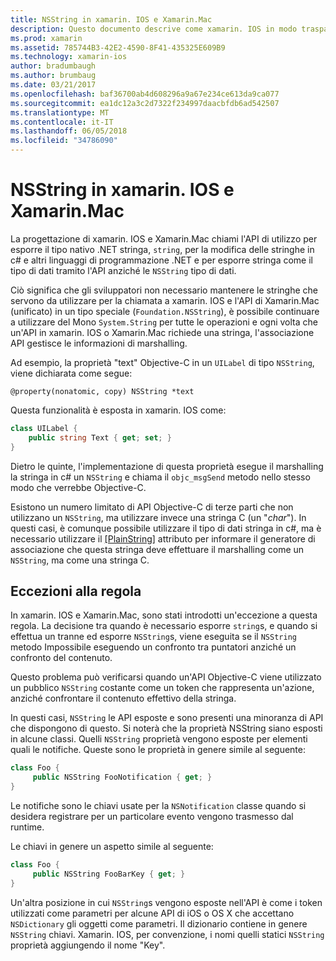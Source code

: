 ```yaml
---
title: NSString in xamarin. IOS e Xamarin.Mac
description: Questo documento descrive come xamarin. IOS in modo trasparente converte NSString oggetti c# oggetti stringa, quando ciò si verifichi.
ms.prod: xamarin
ms.assetid: 785744B3-42E2-4590-8F41-435325E609B9
ms.technology: xamarin-ios
author: bradumbaugh
ms.author: brumbaug
ms.date: 03/21/2017
ms.openlocfilehash: baf36700ab4d608296a9a67e234ce613da9ca077
ms.sourcegitcommit: ea1dc12a3c2d7322f234997daacbfdb6ad542507
ms.translationtype: MT
ms.contentlocale: it-IT
ms.lasthandoff: 06/05/2018
ms.locfileid: "34786090"
---
```

# <a name="nsstring-in-xamarinios-and-xamarinmac"></a>NSString in xamarin. IOS e Xamarin.Mac

La progettazione di xamarin. IOS e Xamarin.Mac chiami l'API di utilizzo per esporre il tipo nativo .NET stringa, `string`, per la modifica delle stringhe in c# e altri linguaggi di programmazione .NET e per esporre stringa come il tipo di dati tramito l'API anziché le `NSString` tipo di dati.

Ciò significa che gli sviluppatori non necessario mantenere le stringhe che servono da utilizzare per la chiamata a xamarin. IOS e l'API di Xamarin.Mac (unificato) in un tipo speciale (`Foundation.NSString`), è possibile continuare a utilizzare del Mono `System.String` per tutte le operazioni e ogni volta che un'API in xamarin. IOS o Xamarin.Mac richiede una stringa, l'associazione API gestisce le informazioni di marshalling.

Ad esempio, la proprietà "text" Objective-C in un `UILabel` di tipo `NSString`, viene dichiarata come segue:

```objc
@property(nonatomic, copy) NSString *text
```

Questa funzionalità è esposta in xamarin. IOS come:

```csharp
class UILabel {
    public string Text { get; set; }
}
```

Dietro le quinte, l'implementazione di questa proprietà esegue il marshalling la stringa in c# un `NSString` e chiama il `objc_msgSend` metodo nello stesso modo che verrebbe Objective-C.

Esistono un numero limitato di API Objective-C di terze parti che non utilizzano un `NSString`, ma utilizzare invece una stringa C (un "*char*"). In questi casi, è comunque possibile utilizzare il tipo di dati stringa in c#, ma è necessario utilizzare il [[PlainString]](~/cross-platform/macios/binding/objective-c-libraries.md) attributo per informare il generatore di associazione che questa stringa deve effettuare il marshalling come un `NSString`, ma come una stringa C.

 <a name="Exceptions_to_the_Rule" />

## <a name="exceptions-to-the-rule"></a>Eccezioni alla regola

In xamarin. IOS e Xamarin.Mac, sono stati introdotti un'eccezione a questa regola. La decisione tra quando è necessario esporre `string`s, e quando si effettua un tranne ed esporre `NSString`s, viene eseguita se il `NSString` metodo Impossibile eseguendo un confronto tra puntatori anziché un confronto del contenuto.

Questo problema può verificarsi quando un'API Objective-C viene utilizzato un pubblico `NSString` costante come un token che rappresenta un'azione, anziché confrontare il contenuto effettivo della stringa.

In questi casi, `NSString` le API esposte e sono presenti una minoranza di API che dispongono di questo. Si noterà che la proprietà NSString siano esposti in alcune classi. Quelli `NSString` proprietà vengono esposte per elementi quali le notifiche. Queste sono le proprietà in genere simile al seguente:

```csharp
class Foo {
     public NSString FooNotification { get; }
}
```
Le notifiche sono le chiavi usate per la `NSNotification` classe quando si desidera registrare per un particolare evento vengono trasmesso dal runtime.

Le chiavi in genere un aspetto simile al seguente:

```csharp
class Foo {
     public NSString FooBarKey { get; }
}
```

Un'altra posizione in cui `NSString`s vengono esposte nell'API è come i token utilizzati come parametri per alcune API di iOS o OS X che accettano `NSDictionary` gli oggetti come parametri. Il dizionario contiene in genere `NSString` chiavi. Xamarin. IOS, per convenzione, i nomi quelli statici `NSString` proprietà aggiungendo il nome "Key".

